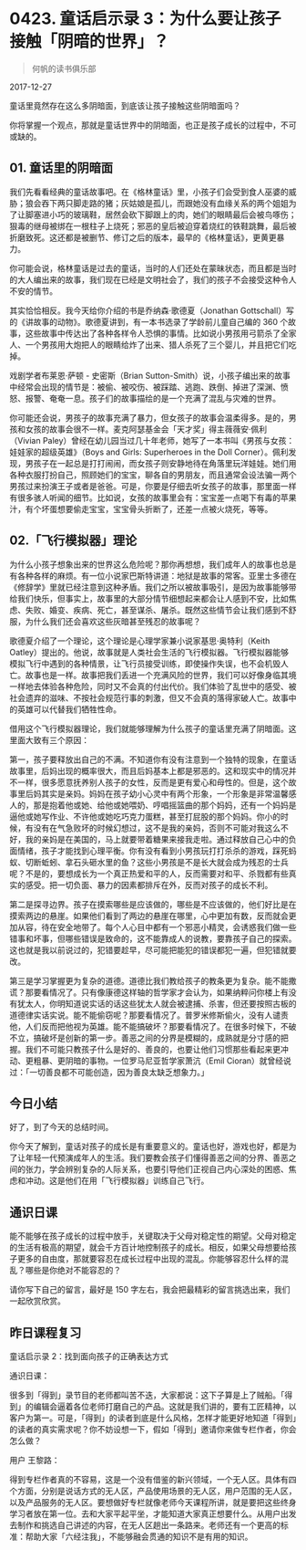 # 0423. 童话启示录 3：为什么要让孩子接触「阴暗的世界」？

> 何帆的读书俱乐部

2017-12-27

童话里竟然存在这么多阴暗面，到底该让孩子接触这些阴暗面吗？

你将掌握一个观点，那就是童话世界中的阴暗面，也正是孩子成长的过程中，不可或缺的。

## 01. 童话里的阴暗面

我们先看看经典的童话故事吧。在《格林童话》里，小孩子们会受到食人巫婆的威胁；狼会吞下两只脚走路的猪；灰姑娘是孤儿，而跟她没有血缘关系的两个姐姐为了让脚塞进小巧的玻璃鞋，居然会砍下脚跟上的肉，她们的眼睛最后会被鸟啄伤；狠毒的继母被绑在一根柱子上烧死；邪恶的皇后被迫穿着烧红的铁鞋跳舞，最后被折磨致死。这还都是被删节、修订之后的版本，最早的《格林童话》，更黄更暴力。

你可能会说，格林童话是过去的童话，当时的人们还处在蒙昧状态，而且都是当时的大人编出来的故事，我们现在已经是文明社会了，我们的孩子不会接受这种令人不安的情节。

其实恰恰相反。我今天给你介绍的书是乔纳森·歌德夏（Jonathan Gottschall）写的《讲故事的动物》。歌德夏讲到，有一本书选录了学龄前儿童自己编的 360 个故事，这些故事中传达出了各种各样令人恐惧的事情。比如说小男孩用弓箭杀了全家人、一个男孩用大炮把人的眼睛给炸了出来、猎人杀死了三个婴儿，并且把它们吃掉。

戏剧学者布莱恩·萨顿 - 史密斯（Brian Sutton-Smith）说，小孩子编出来的故事中经常会出现的情节是：被偷、被咬伤、被踩踏、逃跑、跌倒、掉进了深渊、愤怒、报警、奄奄一息。孩子们的故事描绘的是一个充满了混乱与灾难的世界。

你可能还会说，男孩子的故事充满了暴力，但女孩子的故事会温柔得多。是的，男孩和女孩的故事会很不一样。麦克阿瑟基金会「天才奖」得主薇薇安·佩利（Vivian Paley）曾经在幼儿园当过几十年老师，她写了一本书叫《男孩与女孩：娃娃家的超级英雄》（Boys and Girls: Superheroes in the Doll Corner）。佩利发现，男孩子在一起总是打打闹闹，而女孩子则安静地待在角落里玩洋娃娃。她们用各种衣服打扮自己，照顾她们的宝宝，聊各自的男朋友，而且通常会设法骗一两个男孩过来扮演王子或者是爸爸。可是，你要是仔细去听女孩子的故事，那里面一样有很多骇人听闻的细节。比如说，女孩的故事里会有：宝宝差一点喝下有毒的苹果汁，有个坏蛋想要偷走宝宝，宝宝骨头折断了，还差一点被火烧死，等等。

## 02.「飞行模拟器」理论

为什么小孩子想象出来的世界这么危险呢？那你再想想，我们成年人的故事也总是有各种各样的麻烦。有一位小说家巴斯特讲道：地狱是故事的常客。亚里士多德在《修辞学》里就已经注意到这种矛盾。我们之所以被故事吸引，是因为故事能够带给我们快乐，但事实上，故事里的大部分情节细想起来都会让人感到不安，比如焦虑、失败、婚变、疾病、死亡，甚至谋杀、屠杀。既然这些情节会让我们感到不舒服，为什么我们还会喜欢这些灰暗甚至残忍的故事呢？

歌德夏介绍了一个理论，这个理论是心理学家兼小说家基思·奥特利（Keith Oatley）提出的。他说，故事就是人类社会生活的飞行模拟器。飞行模拟器能够模拟飞行中遇到的各种情景，让飞行员接受训练，即使操作失误，也不会机毁人亡。故事也是一样。故事把我们丢进一个充满风险的世界，我们可以好像身临其境一样地去体验各种危险，同时又不会真的付出代价。我们体验了乱世中的感受、被社会遗弃的滋味、不按社会规范行事的刺激，但又不会真的落得家破人亡。故事中的英雄可以代替我们牺牲性命。

借用这个飞行模拟器理论，我们就能够理解为什么孩子的童话里充满了阴暗面。这里面大致有三个原因：

第一，孩子要释放出自己的不满。不知道你有没有注意到一个独特的现象，在童话故事里，后妈出现的概率很大，而且后妈基本上都是邪恶的。这和现实中的情况并不一样，很多愿意抚养别人孩子的女性，反而是更有爱心和母性的。但是，这个故事里后妈其实是亲妈。妈妈在孩子幼小心灵中有两个形象，一个形象是非常温馨感人的，那是抱着他或她、给他或她喂奶、哼唱摇篮曲的那个妈妈，还有一个妈妈是逼他或她写作业、不许他或她吃巧克力蛋糕，甚至打屁股的那个妈妈。你小的时候，有没有在气急败坏的时候幻想过，这不是我的亲妈，否则不可能对我这么不好，我的亲妈是在美国的，马上就要带着糖果来接我走啦。通过释放自己心中的负面情绪，孩子才能找到心理平衡。你有没有看到小男孩玩打打杀杀的游戏，踩死蚂蚁、切断蚯蚓、拿石头砸水里的鱼？这些小男孩是不是长大就会成为残忍的士兵呢？不是的，要想成长为一个真正热爱和平的人，反而需要对和平、杀戮都有些真实的感受。把一切负面、暴力的因素都排斥在外，反而对孩子的成长不利。

第二是探寻边界。孩子在摸索哪些是应该做的，哪些是不应该做的，他们好比是在摸索两边的悬崖。如果他们看到了两边的悬崖在哪里，心中更加有数，反而就会更加从容，待在安全地带了。每个人心目中都有一个邪恶小精灵，会诱惑我们做一些错事和坏事，但哪些错误是致命的，这不能靠成人的说教，要靠孩子自己的探索。这也就是我以前说过的，犯错要趁早，尽可能把能犯的错误都犯一遍，但犯错就要改。

第三是学习掌握更为复杂的道德。道德比我们教给孩子的教条更为复杂。能不能撒谎？那要看情况了。只有像康德这样轴的哲学家才会认为，如果纳粹问你楼上有没有犹太人，你明知道说实话的话这些犹太人就会被逮捕、杀害，但还要按照古板的道德律实话实说。能不能偷窃呢？那要看情况了。普罗米修斯偷火，没有人谴责他，人们反而把他视为英雄。能不能搞破坏？那要看情况了。在很多时候下，不破不立，搞破坏是创新的第一步。善恶之间的分界是模糊的，成熟就是分寸感的把握。我们不可能只教孩子什么是好的、善良的，也要让他们习惯那些看起来更冲动、更粗暴、更阴暗的事物。一位罗马尼亚哲学家萧沆（Emil Cioran）就曾经说过：「一切善良都不可能创造，因为善良太缺乏想象力。」

## 今日小结

好了，到了今天的总结时间。

你今天了解到，童话对孩子的成长是有重要意义的。童话也好，游戏也好，都是为了让年轻一代预演成年人的生活。我们要教会孩子们懂得善恶之间的分界、善恶之间的张力，学会辨别复杂的人际关系，也要引导他们正视自己内心深处的困惑、焦虑和冲动。这是他们在用「飞行模拟器」训练自己飞行。

## 通识日课

能不能够在孩子成长的过程中放手，关键取决于父母对稳定性的期望。父母对稳定的生活有极高的期望，就会千方百计地控制孩子的成长。相反，如果父母想要给孩子更多的自由度，那就要容忍在成长过程中出现的混乱。你能够容忍什么样的混乱？哪些是你绝对不能容忍的？

请你写下自己的留言，最好是 150 字左右，我会把最精彩的留言挑选出来，我们一起欣赏欣赏。

## 昨日课程复习

童话启示录 2：找到面向孩子的正确表达方式

通识日课：

很多到「得到」录节目的老师都叫苦不迭，大家都说：这下子算是上了贼船。「得到」的编辑会逼着各位老师打磨自己的产品。这就是我们讲的，要有工匠精神，以客户为第一。可是，「得到」的读者到底是什么风格，怎样才能更好地知道「得到」的读者的真实需求呢？你不妨设想一下，假如「得到」邀请你来做专栏作者，你会怎么做？

用户 王黎路：

得到专栏作者真的不容易，这是一个没有借鉴的新兴领域，一个无人区。具体有四个方面，分别是说话方式的无人区，产品使用场景的无人区，用户范围的无人区，以及产品服务的无人区。要想做好专栏就像老师今天课程所讲，就是要把这些终身学习者放在第一位。去和大家平起平坐，才能知道大家真正想要什么。从用户出发去制作和挑选自己讲述的内容，在无人区趟出一条路来。老师还有一个更高的标准：帮助大家「六经注我」，不能够融会贯通的知识不是有用的知识。

